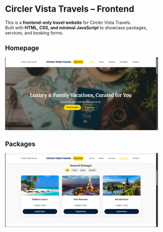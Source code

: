 # Circler Vista Travels – Frontend

This is a **frontend-only travel website** for Circler Vista Travels.  
Built with **HTML, CSS, and minimal JavaScript** to showcase packages, services, and booking forms.  

## Homepage

![Homepage](ss/ss1.png)  

## Packages

![Packages](ss/ss2.png)
